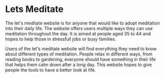 # Lets Meditate
The let's meditate website is for anyone that would like to adopt meditation into their daily life. The website offers users multiple ways they can use meditation throughout the day. It is aimed at people aged 35 to 44 and hopes to help those in stressfull jobs or busy families.

Users of the let's meditate website will find everything they need to know about different types of meditation. People relax in different ways, from reading books to gardening, everyone should have something in their life that helps them calm down after a long day. This website hopes to give people the tools to have a better look at life.